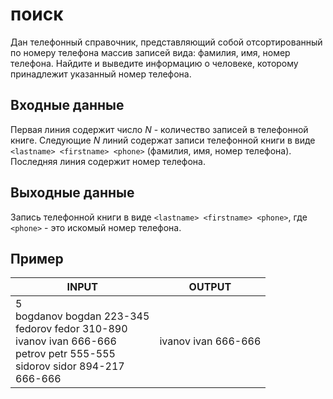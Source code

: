 # поиск

Дан телефонный справочник, представляющий собой отсортированный по номеру телефона массив записей вида: фамилия, имя, номер телефона. Найдите и выведите информацию о человеке, которому принадлежит указанный номер телефона.

## Входные данные

Первая линия содержит число _N_ - количество записей в телефонной книге. Следующие _N_ линий содержат записи телефонной книги в виде `<lastname> <firstname> <phone>` (фамилия, имя, номер телефона). Последняя линия содержит номер телефона. 

## Выходные данные

Запись телефонной книги в виде `<lastname> <firstname> <phone>`, где `<phone>` - это искомый номер телефона.

## Пример

| INPUT | OUTPUT |
| ------| :----: |
| 5<br />bogdanov bogdan 223-345<br />fedorov fedor 310-890<br />ivanov ivan 666-666<br />petrov petr 555-555<br />sidorov sidor 894-217<br />666-666 | ivanov ivan 666-666 |
